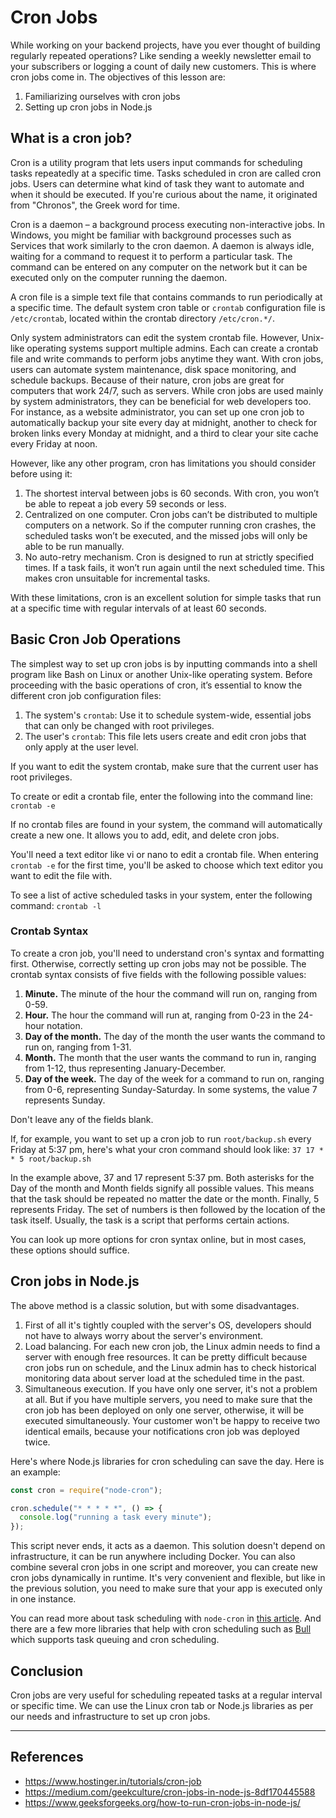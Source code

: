 # Cron Jobs

While working on your backend projects, have you ever thought of building regularly repeated operations? Like sending a weekly newsletter email to your subscribers or logging a count of daily new customers. This is where cron jobs come in. The objectives of this lesson are:

1. Familiarizing ourselves with cron jobs
2. Setting up cron jobs in Node.js

## What is a cron job?

Cron is a utility program that lets users input commands for scheduling tasks repeatedly at a specific time. Tasks scheduled in cron are called cron jobs. Users can determine what kind of task they want to automate and when it should be executed. If you're curious about the name, it originated from "Chronos", the Greek word for time.

Cron is a daemon – a background process executing non-interactive jobs. In Windows, you might be familiar with background processes such as Services that work similarly to the cron daemon. A daemon is always idle, waiting for a command to request it to perform a particular task. The command can be entered on any computer on the network but it can be executed only on the computer running the daemon.

A cron file is a simple text file that contains commands to run periodically at a specific time. The default system cron table or `crontab` configuration file is `/etc/crontab`, located within the crontab directory `/etc/cron.*/`.

Only system administrators can edit the system crontab file. However, Unix-like operating systems support multiple admins. Each can create a crontab file and write commands to perform jobs anytime they want. With cron jobs, users can automate system maintenance, disk space monitoring, and schedule backups. Because of their nature, cron jobs are great for computers that work 24/7, such as servers. While cron jobs are used mainly by system administrators, they can be beneficial for web developers too. For instance, as a website administrator, you can set up one cron job to automatically backup your site every day at midnight, another to check for broken links every Monday at midnight, and a third to clear your site cache every Friday at noon.

However, like any other program, cron has limitations you should consider before using it:

1. The shortest interval between jobs is 60 seconds. With cron, you won’t be able to repeat a job every 59 seconds or less.
2. Centralized on one computer. Cron jobs can’t be distributed to multiple computers on a network. So if the computer running cron crashes, the scheduled tasks won’t be executed, and the missed jobs will only be able to be run manually.
3. No auto-retry mechanism. Cron is designed to run at strictly specified times. If a task fails, it won’t run again until the next scheduled time. This makes cron unsuitable for incremental tasks.

With these limitations, cron is an excellent solution for simple tasks that run at a specific time with regular intervals of at least 60 seconds.

## Basic Cron Job Operations

The simplest way to set up cron jobs is by inputting commands into a shell program like Bash on Linux or another Unix-like operating system. Before proceeding with the basic operations of cron, it’s essential to know the different cron job configuration files:

1. The system's `crontab`: Use it to schedule system-wide, essential jobs that can only be changed with root privileges.
2. The user's `crontab`: This file lets users create and edit cron jobs that only apply at the user level.

If you want to edit the system crontab, make sure that the current user has root privileges.

To create or edit a crontab file, enter the following into the command line: `crontab -e`

If no crontab files are found in your system, the command will automatically create a new one. It allows you to add, edit, and delete cron jobs.

You'll need a text editor like vi or nano to edit a crontab file. When entering `crontab -e` for the first time, you'll be asked to choose which text editor you want to edit the file with.

To see a list of active scheduled tasks in your system, enter the following command: `crontab -l`

### Crontab Syntax

To create a cron job, you'll need to understand cron's syntax and formatting first. Otherwise, correctly setting up cron jobs may not be possible. The crontab syntax consists of five fields with the following possible values:

1. **Minute.** The minute of the hour the command will run on, ranging from 0-59.
2. **Hour.** The hour the command will run at, ranging from 0-23 in the 24-hour notation.
3. **Day of the month.** The day of the month the user wants the command to run on, ranging from 1-31.
4. **Month.** The month that the user wants the command to run in, ranging from 1-12, thus representing January-December.
5. **Day of the week.** The day of the week for a command to run on, ranging from 0-6, representing Sunday-Saturday. In some systems, the value 7 represents Sunday.

Don't leave any of the fields blank.

If, for example, you want to set up a cron job to run `root/backup.sh` every Friday at 5:37 pm, here's what your cron command should look like: `37 17 * * 5 root/backup.sh`

In the example above, 37 and 17 represent 5:37 pm. Both asterisks for the Day of the month and Month fields signify all possible values. This means that the task should be repeated no matter the date or the month. Finally, 5 represents Friday. The set of numbers is then followed by the location of the task itself. Usually, the task is a script that performs certain actions.

You can look up more options for cron syntax online, but in most cases, these options should suffice.

## Cron jobs in Node.js

The above method is a classic solution, but with some disadvantages.

1. First of all it's tightly coupled with the server's OS, developers should not have to always worry about the server's environment.
2. Load balancing. For each new cron job, the Linux admin needs to find a server with enough free resources. It can be pretty difficult because cron jobs run on schedule, and the Linux admin has to check historical monitoring data about server load at the scheduled time in the past.
3. Simultaneous execution. If you have only one server, it's not a problem at all. But if you have multiple servers, you need to make sure that the cron job has been deployed on only one server, otherwise, it will be executed simultaneously. Your customer won't be happy to receive two identical emails, because your notifications cron job was deployed twice.

Here's where Node.js libraries for cron scheduling can save the day. Here is an example:

```js
const cron = require("node-cron");

cron.schedule("* * * * *", () => {
  console.log("running a task every minute");
});
```

This script never ends, it acts as a daemon. This solution doesn't depend on infrastructure, it can be run anywhere including Docker. You can also combine several cron jobs in one script and moreover, you can create new cron jobs dynamically in runtime. It's very convenient and flexible, but like in the previous solution, you need to make sure that your app is executed only in one instance.

You can read more about task scheduling with `node-cron` in [this article](https://blog.logrocket.com/task-scheduling-or-cron-jobs-in-node-using-node-cron/). And there are a few more libraries that help with cron scheduling such as [Bull](https://www.npmjs.com/package/bull) which supports task queuing and cron scheduling.

## Conclusion

Cron jobs are very useful for scheduling repeated tasks at a regular interval or specific time. We can use the Linux cron tab or Node.js libraries as per our needs and infrastructure to set up cron jobs.

---

## References

- https://www.hostinger.in/tutorials/cron-job
- https://medium.com/geekculture/cron-jobs-in-node-js-8df170445588
- https://www.geeksforgeeks.org/how-to-run-cron-jobs-in-node-js/
